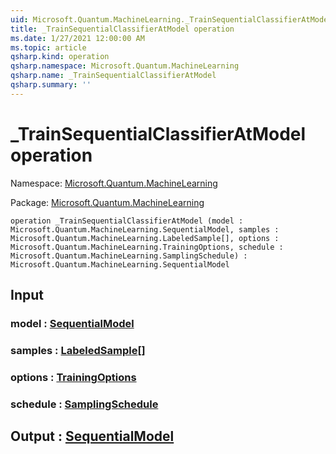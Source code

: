 ```yaml
---
uid: Microsoft.Quantum.MachineLearning._TrainSequentialClassifierAtModel
title: _TrainSequentialClassifierAtModel operation
ms.date: 1/27/2021 12:00:00 AM
ms.topic: article
qsharp.kind: operation
qsharp.namespace: Microsoft.Quantum.MachineLearning
qsharp.name: _TrainSequentialClassifierAtModel
qsharp.summary: ''
---
```


# _TrainSequentialClassifierAtModel operation

Namespace: [Microsoft.Quantum.MachineLearning](xref:Microsoft.Quantum.MachineLearning)

Package: [Microsoft.Quantum.MachineLearning](https://nuget.org/packages/Microsoft.Quantum.MachineLearning)




```qsharp
operation _TrainSequentialClassifierAtModel (model : Microsoft.Quantum.MachineLearning.SequentialModel, samples : Microsoft.Quantum.MachineLearning.LabeledSample[], options : Microsoft.Quantum.MachineLearning.TrainingOptions, schedule : Microsoft.Quantum.MachineLearning.SamplingSchedule) : Microsoft.Quantum.MachineLearning.SequentialModel
```


## Input

### model : [SequentialModel](xref:Microsoft.Quantum.MachineLearning.SequentialModel)




### samples : [LabeledSample](xref:Microsoft.Quantum.MachineLearning.LabeledSample)[]




### options : [TrainingOptions](xref:Microsoft.Quantum.MachineLearning.TrainingOptions)




### schedule : [SamplingSchedule](xref:Microsoft.Quantum.MachineLearning.SamplingSchedule)





## Output : [SequentialModel](xref:Microsoft.Quantum.MachineLearning.SequentialModel)

